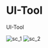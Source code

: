 # UI-Tool
UI-Tool

![sc_1](https://user-images.githubusercontent.com/289480/129441110-d3001b92-97f6-4519-8f2e-e6c551d13ca6.png)
![sc_2](https://user-images.githubusercontent.com/289480/129441127-160e5d1f-b624-4fc4-b374-32abd50ffe90.png)



